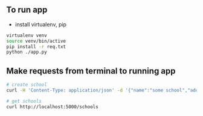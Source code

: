 ## To run app

* install virtualenv, pip


```bash
virtualenv venv
source venv/bin/active
pip install -r req.txt
python ./app.py
```


## Make requests from terminal to running app

```bash
# create school
curl -H 'Content-Type: application/json' -d '{"name":"some school","address":"123 park"}' -X POST http://localhost:5000/schools

# get schools
curl http://localhost:5000/schools
```
